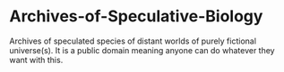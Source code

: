 # Archives-of-Speculative-Biology
Archives of speculated species of distant worlds of purely fictional universe(s). It is a public domain meaning anyone can do whatever they want with this.
